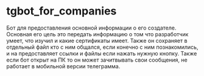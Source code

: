 # tgbot_for_companies
Бот для предоставления основной информации о его создателе. Основная его цель это передать информацию о том что разработчик умеет, что изучил и какие сертификаты имеет.
Также он сохраняет в отдельный файл кто с ним общался, если конечно с ним познакомились, и на предоставляет ссылки и файлы если нажать нужную кнопку.
Также если бот открыт на ПК то он может зачитвывать свои сообщения, не работает в мобильной версии телеграмма.
